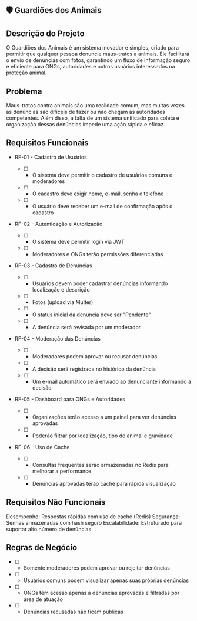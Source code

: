 ## 🛡️ Guardiões dos Animais

## Descrição do Projeto
O Guardiões dos Animais é um sistema inovador e simples, criado para permitir que qualquer pessoa denuncie maus-tratos a animais. Ele facilitará o envio de denúncias com fotos, garantindo um fluxo de informação seguro e eficiente para ONGs, autoridades e outros usuários interessados na proteção animal.

## Problema
Maus-tratos contra animais são uma realidade comum, mas muitas vezes as denúncias são difíceis de fazer ou não chegam às autoridades competentes. Além disso, a falta de um sistema unificado para coleta e organização dessas denúncias impede uma ação rápida e eficaz.

## Requisitos Funcionais
- RF-01 - Cadastro de Usuários
  
  - [ ] - O sistema deve permitir o cadastro de usuários comuns e moderadores
  - [ ] - O cadastro deve exigir nome, e-mail, senha e telefone
  - [ ] - O usuário deve receber um e-mail de confirmação após o cadastro
        
- RF-02 - Autenticação e Autorizacão
  - [ ] - O sistema deve permitir login via JWT
  - [ ] - Moderadores e ONGs terão permissões diferenciadas

- RF-03 - Cadastro de Denúncias
  - [ ] - Usuários devem poder cadastrar denúncias informando localização e descrição
  - [ ] - Fotos (upload via Multer)
  - [ ] - O status inicial da denúncia deve ser "Pendente"
  - [ ] - A denúncia será revisada por um moderador

- RF-04 - Moderação das Denúncias
  - [ ] - Moderadores podem aprovar ou recusar denúncias
  - [ ] - A decisão será registrada no histórico da denúncia
  - [ ] - Um e-mail automático será enviado ao denunciante informando a decisão

- RF-05 - Dashboard para ONGs e Autoridades
  - [ ] - Organizações terão acesso a um painel para ver denúncias aprovadas
  - [ ] - Poderão filtrar por localização, tipo de animal e gravidade

- RF-06 - Uso de Cache
  - [ ] - Consultas frequentes serão armazenadas no Redis para melhorar a performance
  - [ ] - Denúncias aprovadas terão cache para rápida visualização

## Requisitos Não Funcionais
Desempenho: Respostas rápidas com uso de cache (Redis)
Segurança: Senhas armazenadas com hash seguro
Escalabilidade: Estruturado para suportar alto número de denúncias

## Regras de Negócio
  - [ ] - Somente moderadores podem aprovar ou rejeitar denúncias
  - [ ] - Usuários comuns podem visualizar apenas suas próprias denúncias
  - [ ] - ONGs têm acesso apenas a denúncias aprovadas e filtradas por área de atuação
  - [ ] - Denúncias recusadas não ficam públicas
